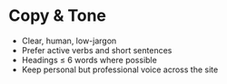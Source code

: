 # Copy & Tone

- Clear, human, low-jargon
- Prefer active verbs and short sentences
- Headings ≤ 6 words where possible
- Keep personal but professional voice across the site
